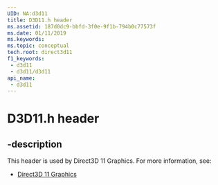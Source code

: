 ```yaml
---
UID: NA:d3d11
title: D3D11.h header
ms.assetid: 187d0dc9-bbfd-3f0e-9f1b-794b0c77573f
ms.date: 01/11/2019
ms.keywords: 
ms.topic: conceptual
tech.root: direct3d11
f1_keywords:
 - d3d11
 - d3d11/d3d11
api_name:
 - d3d11
---
```


# D3D11.h header


## -description

This header is used by Direct3D 11 Graphics. For more information, see:

- [Direct3D 11 Graphics](../_direct3d11/index.md)

